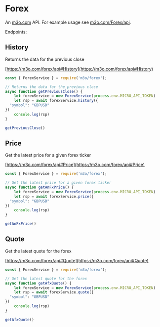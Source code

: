 # Forex

An [m3o.com](https://m3o.com) API. For example usage see [m3o.com/Forex/api](https://m3o.com/Forex/api).

Endpoints:

## History

Returns the data for the previous close


[https://m3o.com/forex/api#History](https://m3o.com/forex/api#History)

```js
const { ForexService } = require('m3o/forex');

// Returns the data for the previous close
async function getPreviousClose() {
	let forexService = new ForexService(process.env.MICRO_API_TOKEN)
	let rsp = await forexService.history({
  "symbol": "GBPUSD"
})
	console.log(rsp)
}

getPreviousClose()
```
## Price

Get the latest price for a given forex ticker


[https://m3o.com/forex/api#Price](https://m3o.com/forex/api#Price)

```js
const { ForexService } = require('m3o/forex');

// Get the latest price for a given forex ticker
async function getAnFxPrice() {
	let forexService = new ForexService(process.env.MICRO_API_TOKEN)
	let rsp = await forexService.price({
  "symbol": "GBPUSD"
})
	console.log(rsp)
}

getAnFxPrice()
```
## Quote

Get the latest quote for the forex


[https://m3o.com/forex/api#Quote](https://m3o.com/forex/api#Quote)

```js
const { ForexService } = require('m3o/forex');

// Get the latest quote for the forex
async function getAfxQuote() {
	let forexService = new ForexService(process.env.MICRO_API_TOKEN)
	let rsp = await forexService.quote({
  "symbol": "GBPUSD"
})
	console.log(rsp)
}

getAfxQuote()
```
